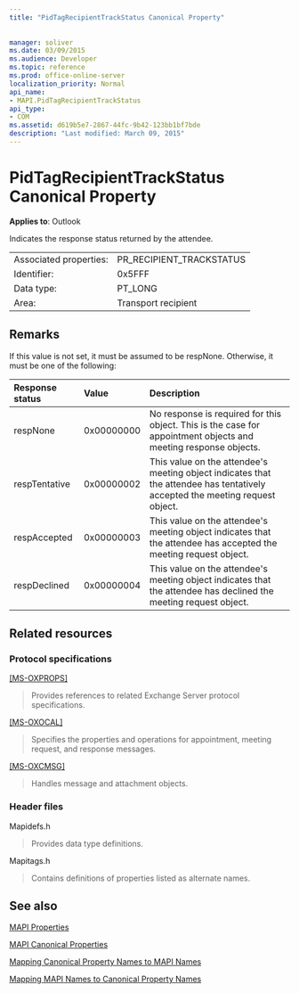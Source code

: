 ```yaml
---
title: "PidTagRecipientTrackStatus Canonical Property"
 
 
manager: soliver
ms.date: 03/09/2015
ms.audience: Developer
ms.topic: reference
ms.prod: office-online-server
localization_priority: Normal
api_name:
- MAPI.PidTagRecipientTrackStatus
api_type:
- COM
ms.assetid: d619b5e7-2867-44fc-9b42-123bb1bf7bde
description: "Last modified: March 09, 2015"
---
```


# PidTagRecipientTrackStatus Canonical Property

  
  
**Applies to**: Outlook 
  
Indicates the response status returned by the attendee.
  
|||
|:-----|:-----|
|Associated properties:  <br/> |PR_RECIPIENT_TRACKSTATUS  <br/> |
|Identifier:  <br/> |0x5FFF  <br/> |
|Data type:  <br/> |PT_LONG  <br/> |
|Area:  <br/> |Transport recipient  <br/> |
   
## Remarks

If this value is not set, it must be assumed to be respNone. Otherwise, it must be one of the following:
  
|**Response status**|**Value**|**Description**|
|:-----|:-----|:-----|
|respNone  <br/> |0x00000000  <br/> |No response is required for this object. This is the case for appointment objects and meeting response objects.  <br/> |
|respTentative  <br/> |0x00000002  <br/> |This value on the attendee's meeting object indicates that the attendee has tentatively accepted the meeting request object.  <br/> |
|respAccepted  <br/> |0x00000003  <br/> |This value on the attendee's meeting object indicates that the attendee has accepted the meeting request object.  <br/> |
|respDeclined  <br/> |0x00000004  <br/> |This value on the attendee's meeting object indicates that the attendee has declined the meeting request object.  <br/> |
   
## Related resources

### Protocol specifications

[[MS-OXPROPS]](http://msdn.microsoft.com/library/f6ab1613-aefe-447d-a49c-18217230b148%28Office.15%29.aspx)
  
> Provides references to related Exchange Server protocol specifications.
    
[[MS-OXOCAL]](http://msdn.microsoft.com/library/09861fde-c8e4-4028-9346-e7c214cfdba1%28Office.15%29.aspx)
  
> Specifies the properties and operations for appointment, meeting request, and response messages.
    
[[MS-OXCMSG]](http://msdn.microsoft.com/library/7fd7ec40-deec-4c06-9493-1bc06b349682%28Office.15%29.aspx)
  
> Handles message and attachment objects.
    
### Header files

Mapidefs.h
  
> Provides data type definitions.
    
Mapitags.h
  
> Contains definitions of properties listed as alternate names.
    
## See also



[MAPI Properties](mapi-properties.md)
  
[MAPI Canonical Properties](mapi-canonical-properties.md)
  
[Mapping Canonical Property Names to MAPI Names](mapping-canonical-property-names-to-mapi-names.md)
  
[Mapping MAPI Names to Canonical Property Names](mapping-mapi-names-to-canonical-property-names.md)

